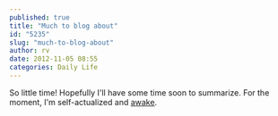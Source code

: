 ```yaml
---
published: true
title: "Much to blog about"
id: "5235"
slug: "much-to-blog-about"
author: rv
date: 2012-11-05 08:55
categories: Daily Life
---
```

So little time! Hopefully I'll have some time soon to summarize. For the moment, I'm self-actualized and <a href="/blog/2011/03/17/are-you-awake/">awake</a>.